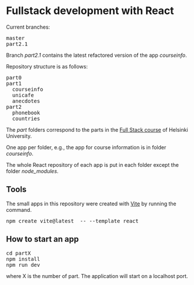 # Fullstack development with React 
Current branches:
<pre>
master
part2.1
</pre>
Branch <i>part2.1</i> contains the latest refactored version of the app <i>courseinfo</i>.

Repository structure is as follows:
<pre>
part0
part1
  courseinfo
  unicafe
  anecdotes
part2
  phonebook
  countries
</pre>

The <i>part</i> folders correspond to the parts in the [Full Stack course](https://fullstackopen.com/en/#course-contents) of Helsinki University. 

One app per folder, e.g., the app for course information is in folder <i>courseinfo</i>.

The whole React repository of each app is put in each folder except the folder <i>node_modules</i>. 

## Tools
The small apps in this repository were created with [Vite](https://vitejs.dev/) by running the command. 
<pre>
npm create vite@latest <appname> -- --template react
</pre>

## How to start an app
<pre>
cd partX
npm install
npm run dev
</pre>
where X is the number of part. The application will start on a localhost port.